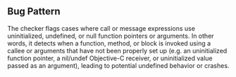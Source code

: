 ## Bug Pattern

The checker flags cases where call or message expressions use uninitialized, undefined, or null function pointers or arguments. In other words, it detects when a function, method, or block is invoked using a callee or arguments that have not been properly set up (e.g. an uninitialized function pointer, a nil/undef Objective-C receiver, or uninitialized value passed as an argument), leading to potential undefined behavior or crashes.